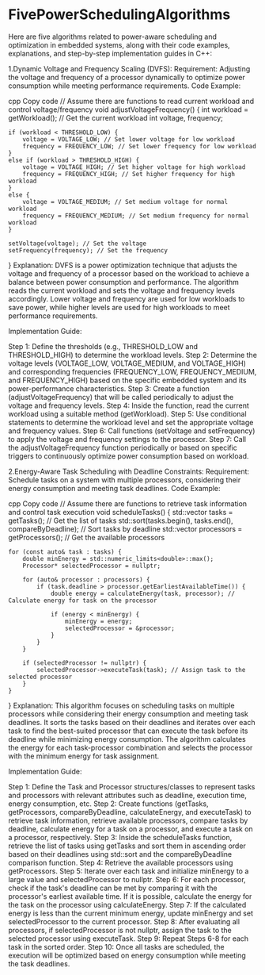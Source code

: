 # FivePowerSchedulingAlgorithms
Here are five algorithms related to power-aware scheduling and optimization in embedded systems, along with their code examples, explanations, and step-by-step implementation guides in C++:




1.Dynamic Voltage and Frequency Scaling (DVFS):
Requirement: Adjusting the voltage and frequency of a processor dynamically to optimize power consumption while meeting performance requirements.
Code Example:

cpp
Copy code
// Assume there are functions to read current workload and control voltage/frequency
void adjustVoltageFrequency() {
    int workload = getWorkload(); // Get the current workload
    int voltage, frequency;
    
    if (workload < THRESHOLD_LOW) {
        voltage = VOLTAGE_LOW; // Set lower voltage for low workload
        frequency = FREQUENCY_LOW; // Set lower frequency for low workload
    }
    else if (workload > THRESHOLD_HIGH) {
        voltage = VOLTAGE_HIGH; // Set higher voltage for high workload
        frequency = FREQUENCY_HIGH; // Set higher frequency for high workload
    }
    else {
        voltage = VOLTAGE_MEDIUM; // Set medium voltage for normal workload
        frequency = FREQUENCY_MEDIUM; // Set medium frequency for normal workload
    }
    
    setVoltage(voltage); // Set the voltage
    setFrequency(frequency); // Set the frequency
}
Explanation:
DVFS is a power optimization technique that adjusts the voltage and frequency of a processor based on the workload to achieve a balance between power consumption and performance. The algorithm reads the current workload and sets the voltage and frequency levels accordingly. Lower voltage and frequency are used for low workloads to save power, while higher levels are used for high workloads to meet performance requirements.

Implementation Guide:

Step 1: Define the thresholds (e.g., THRESHOLD_LOW and THRESHOLD_HIGH) to determine the workload levels.
Step 2: Determine the voltage levels (VOLTAGE_LOW, VOLTAGE_MEDIUM, and VOLTAGE_HIGH) and corresponding frequencies (FREQUENCY_LOW, FREQUENCY_MEDIUM, and FREQUENCY_HIGH) based on the specific embedded system and its power-performance characteristics.
Step 3: Create a function (adjustVoltageFrequency) that will be called periodically to adjust the voltage and frequency levels.
Step 4: Inside the function, read the current workload using a suitable method (getWorkload).
Step 5: Use conditional statements to determine the workload level and set the appropriate voltage and frequency values.
Step 6: Call functions (setVoltage and setFrequency) to apply the voltage and frequency settings to the processor.
Step 7: Call the adjustVoltageFrequency function periodically or based on specific triggers to continuously optimize power consumption based on workload.



2.Energy-Aware Task Scheduling with Deadline Constraints:
Requirement: Schedule tasks on a system with multiple processors, considering their energy consumption and meeting task deadlines.
Code Example:

cpp
Copy code
// Assume there are functions to retrieve task information and control task execution
void scheduleTasks() {
    std::vector<Task> tasks = getTasks(); // Get the list of tasks
    std::sort(tasks.begin(), tasks.end(), compareByDeadline); // Sort tasks by deadline
    std::vector<Processor> processors = getProcessors(); // Get the available processors
    
    for (const auto& task : tasks) {
        double minEnergy = std::numeric_limits<double>::max();
        Processor* selectedProcessor = nullptr;
        
        for (auto& processor : processors) {
            if (task.deadline > processor.getEarliestAvailableTime()) {
                double energy = calculateEnergy(task, processor); // Calculate energy for task on the processor
                
                if (energy < minEnergy) {
                    minEnergy = energy;
                    selectedProcessor = &processor;
                }
            }
        }
        
        if (selectedProcessor != nullptr) {
            selectedProcessor->executeTask(task); // Assign task to the selected processor
        }
    }
}
Explanation:
This algorithm focuses on scheduling tasks on multiple processors while considering their energy consumption and meeting task deadlines. It sorts the tasks based on their deadlines and iterates over each task to find the best-suited processor that can execute the task before its deadline while minimizing energy consumption. The algorithm calculates the energy for each task-processor combination and selects the processor with the minimum energy for task assignment.

Implementation Guide:

Step 1: Define the Task and Processor structures/classes to represent tasks and processors with relevant attributes such as deadline, execution time, energy consumption, etc.
Step 2: Create functions (getTasks, getProcessors, compareByDeadline, calculateEnergy, and executeTask) to retrieve task information, retrieve available processors, compare tasks by deadline, calculate energy for a task on a processor, and execute a task on a processor, respectively.
Step 3: Inside the scheduleTasks function, retrieve the list of tasks using getTasks and sort them in ascending order based on their deadlines using std::sort and the compareByDeadline comparison function.
Step 4: Retrieve the available processors using getProcessors.
Step 5: Iterate over each task and initialize minEnergy to a large value and selectedProcessor to nullptr.
Step 6: For each processor, check if the task's deadline can be met by comparing it with the processor's earliest available time. If it is possible, calculate the energy for the task on the processor using calculateEnergy.
Step 7: If the calculated energy is less than the current minimum energy, update minEnergy and set selectedProcessor to the current processor.
Step 8: After evaluating all processors, if selectedProcessor is not nullptr, assign the task to the selected processor using executeTask.
Step 9: Repeat Steps 6-8 for each task in the sorted order.
Step 10: Once all tasks are scheduled, the execution will be optimized based on energy consumption while meeting the task deadlines.
